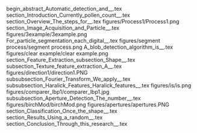 begin_abstract_Automatic_detection_and__.tex
section_Introduction_Currently_pollen_count__.tex
section_Overview_The_steps_for__.tex
figures/Process1/Process1.png
section_Image_Acquisition_and_Particle__.tex
figures/3example/3example.png
For_particle_segmentation_each_digital__.tex
figures/segment process/segment process.png
A_blob_detection_algorithm_is__.tex
figures/clear example/clear example.png
section_Feature_Extraction_subsection_Shape__.tex
subsection_Texture_feature_extraction_A__.tex
figures/direction1/direction1.PNG
subsubsection_Fourier_Transform_We_apply__.tex
subsubsection_Haralick_Features_Haralick_features__.tex
figures/is/is.png
figures/comparer_lbp1/comparer_lbp1.jpg
subsubsection_Aperture_Detection_The_number__.tex
figures/birchMod/birchMod.png
figures/apertures/apertures.PNG
section_Classification_Once_the_shape__.tex
section_Results_Using_a_random__.tex
section_Conclusion_Through_this_research__.tex
  
  
  